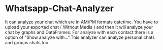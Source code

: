 # Whatsapp-Chat-Analyzer
It can analyze your chat which are in AM/PM formats datetime. You have to upload your exported chat ( Without Media ) and then it will analyze your chat by graphs and DataFrames. For analyze with each contact there is a option of "Show analyze with...".This analyzer can analyze personal chats and groups chats,too.

